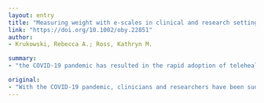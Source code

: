 ```yaml
---
layout: entry
title: "Measuring weight with e-scales in clinical and research settings during the COVID-19 pandemic"
link: "https://doi.org/10.1002/oby.22851"
author:
- Krukowski, Rebecca A.; Ross, Kathryn M.

summary:
- "the COVID-19 pandemic has resulted in the rapid adoption of telehealth methodologies. Clinicians and researchers focused on obesity management have an additional need-- a remote way to measure weight. In this piece, we will describe electronic scales (e-scales) and provide guidance on how clinicians/researchers might best implement escales in their clinical practice or research studies to remotely measure weight."

original:
- "With the COVID-19 pandemic, clinicians and researchers have been suddenly confronted with the difficulty of treatment provision and continuation of clinical trials without face-to-face contact. This predicament has resulted in the rapid adoption of telehealth methodologies.1 Clinicians and researchers focused on obesity management have an additional need-- a remote way to measure weight. In this piece, we will describe electronic scales (e-scales) and provide guidance on how clinicians/researchers might best implement e-scales in their clinical practice or research studies to remotely measure weight."
---
```


